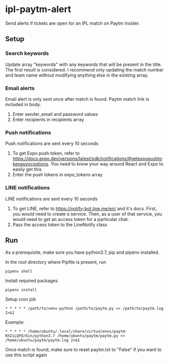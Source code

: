 # ipl-paytm-alert
Send alerts if tickets are open for an IPL match on Paytm Insider.

## Setup

### Search keywords
Update array "keywords" with any keywords that will be present in the title. The first result is considered. I recommend only updating the match number and team name without modifying anything else in the existing array.

### Email alerts

Email alert is only sent once after match is found. Paytm match link is included in body.

1. Enter sender_email and password values
2. Enter recipients in recipients array

### Push notifications

Push notifications are sent every 10 seconds

1. To get Expo push token, refer to https://docs.expo.dev/versions/latest/sdk/notifications/#getexpopushtokenasyncoptions. You need to know your way around React and Expo to easily get this
2. Enter the push tokens in expo_tokens array

### LINE notifications

LINE notifications are sent every 10 seconds

1. To get LINE, refer to https://notify-bot.line.me/en/ and it's docs. First, you would need to create a service. Then, as a user of that service, you would need to get an access token for a particular chat.
2. Pass the access token to the LineNotify class

## Run
As a prerequisite, make sure you have python3.7, pip and pipenv installed.

In the root directory where Pipfile is present, run
```
pipenv shell
```

Install required packages
```
pipenv install
```

Setup cron job
```
* * * * * /path/to/venv-python /path/to/paytm.py >> /path/to/paytm.log 2>&1
```

Example:
```
* * * * * /home/ubuntu/.local/share/virtualenvs/paytm-KhZiLQF8/bin/python3.7 /home/ubuntu/paytm/paytm.py >> /home/ubuntu/paytm/paytm.log 2>&1
```

Once match is found, make sure to reset paytm.txt to "False" if you want to use this script again


